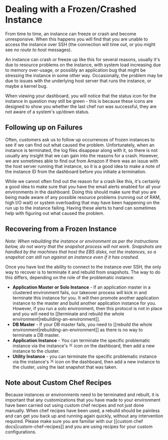 # Dealing with a Frozen/Crashed Instance

From time to time, an instance can freeze or crash and become unresponsive. When this happens you will find that you are unable to access the instance over SSH (the connection will time out, or you might see *no route to host* messages).

An instance can crash or freeze up like this for several reasons, usually it's due to resource problems on the instance, with system load increasing due to memory over-usage, or possibly an application bug that might be stressing the instance in some other way. Occasionally, the problem may be due to issues with the underlying host server that runs the instance, or maybe a kernel bug.

When viewing your dashboard, you will notice that the status icon for the instance in question may still be green - this is because these icons are designed to show you whether the last chef run was successful, they are not aware of a system's up/down status.


## Following up on Failures

Often, customers ask us to follow up occurrences of frozen instances to see if we can find out what caused the problem. Unfortunately, when an instance is terminated, the log files disappear along with it, so there is not usually any insight that we can gain into the reasons for a crash. However, we are sometimes able to find out from Amazon if there was an issue with the host server running that instance, so it is a good idea to make a note of the instance ID from the dashboard before you initiate a termination.

While we cannot often find out the reason for a crash like this, it's certainly a good idea to make sure that you have the email alerts enabled for all your environments in the dashboard. Doing this should make sure that you are being made aware of any possible resource problems (running out of RAM, high I/O wait) or system overloading that may have been happening on the run up to the instance failing. Having these alerts to hand can sometimes help with figuring out what caused the problem.


## Recovering from a Frozen Instance

*Note: When rebuilding the instance or environment as per the instructions below, do not worry that the snapshot process will not work. Snapshots are handled by the machines that host the EBS disks, not the instances, so a snapshot can still run against an instance even if it has crashed.*

Once you have lost the ability to connect to the instance over SSH, the only way to recover is to terminate it and rebuild from snapshots. The way to do this differs, depending on the role of the problematic instance:

  * **Application Master or Solo Instance** - If an application master in a clustered environment fails, our takeover process will kick in and terminate this instance for you. It will then promote another application instance to the master and build another application instance for you. However, if you run a solo environment, then this protocol is not in place and you will need to [[terminate and rebuild the whole environment|rebuilding-an-environment]].
  * **DB Master** - If your DB master fails, you need to [[rebuild the whole environment|rebuilding-an-environment]] as there is no way to terminate a DB master.
  * **Application Instance** - You can terminate the specific problematic instance via the instance's ![Terminate icon](images/terminate.png) icon on the dashboard, then add a new instance to the cluster.
  * **Utility Instance** - you can terminate the specific problematic instance via the instance's  ![Terminate icon](images/terminate.png) icon on the dashboard, then add a new instance to the cluster, using the last snapshot that was taken.


## Note about Custom Chef Recipes

Because instances or environments need to be terminated and rebuilt, it is important that any customizations that you have made to your environment have been carried out using custom chef recipes and not just done manually. When chef recipes have been used, a rebuild should be painless and can get you back up and running again quickly, without any intervention required. Please make sure you are familiar with our [[custom chef docs|custom-chef-recipes]] and you are using recipes for your custom configurations.

